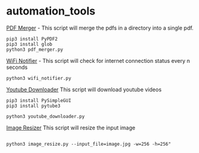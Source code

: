 # automation_tools

[PDF Merger](https://github.com/roboticsengineer93/automation_tools/blob/master/pdf_merger.py) -
This script will merge the pdfs in a directory into a single pdf.

```
pip3 install PyPDF2
pip3 install glob
python3 pdf_merger.py
```
[WiFi Notifier](https://github.com/roboticsengineer93/automation_tools/blob/master/wifi_notifier.py) - 
This script will check for internet connection status every n seconds
```
python3 wifi_notifier.py
```

[Youtube Downloader](https://github.com/roboticsengineer93/automation_tools/blob/master/youtube_downloader.py)
This script will download youtube videos

```
pip3 install PySimpleGUI
pip3 install pytube3

python3 youtube_downloader.py
```

[Image Resizer](https://github.com/roboticsengineer93/automation_tools/blob/master/image_resize.py)
This script will resize the input image 

```

python3 image_resize.py --input_file=image.jpg -w=256 -h=256"
```
